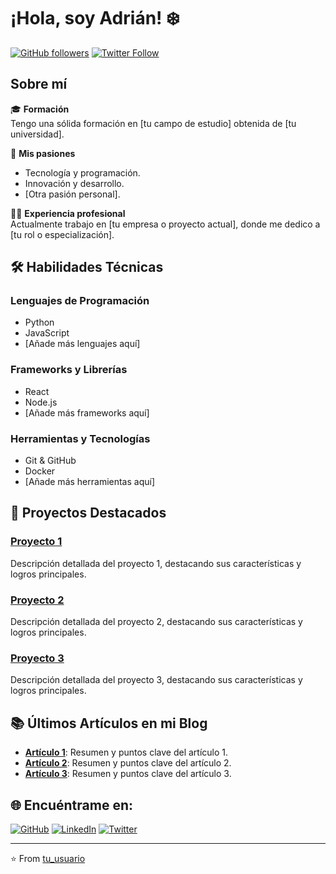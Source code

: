 # ¡Hola, soy Adrián! ❄️

[![GitHub followers](https://img.shields.io/github/followers/tu_usuario?style=social)](https://github.com/tu_usuario) [![Twitter Follow](https://img.shields.io/twitter/follow/tu_usuario?style=social)](https://twitter.com/tu_usuario)

## Sobre mí

🎓 **Formación**  
Tengo una sólida formación en [tu campo de estudio] obtenida de [tu universidad].

🌟 **Mis pasiones**  
- Tecnología y programación.
- Innovación y desarrollo.
- [Otra pasión personal].

👨‍💻 **Experiencia profesional**  
Actualmente trabajo en [tu empresa o proyecto actual], donde me dedico a [tu rol o especialización].

## 🛠 Habilidades Técnicas

### Lenguajes de Programación
- Python
- JavaScript
- [Añade más lenguajes aquí]

### Frameworks y Librerías
- React
- Node.js
- [Añade más frameworks aquí]

### Herramientas y Tecnologías
- Git & GitHub
- Docker
- [Añade más herramientas aquí]

## 🚀 Proyectos Destacados

### [Proyecto 1](enlace_al_proyecto)
Descripción detallada del proyecto 1, destacando sus características y logros principales.

### [Proyecto 2](enlace_al_proyecto)
Descripción detallada del proyecto 2, destacando sus características y logros principales.

### [Proyecto 3](enlace_al_proyecto)
Descripción detallada del proyecto 3, destacando sus características y logros principales.

## 📚 Últimos Artículos en mi Blog

- **[Artículo 1](enlace_al_artículo)**: Resumen y puntos clave del artículo 1.
- **[Artículo 2](enlace_al_artículo)**: Resumen y puntos clave del artículo 2.
- **[Artículo 3](enlace_al_artículo)**: Resumen y puntos clave del artículo 3.

## 🌐 Encuéntrame en:

[![GitHub](https://img.shields.io/badge/GitHub--_.svg?style=social&logo=github)](https://github.com/tu_usuario) [![LinkedIn](https://img.shields.io/badge/LinkedIn--_.svg?style=social&logo=linkedin)](https://linkedin.com/in/tu_usuario) [![Twitter](https://img.shields.io/badge/Twitter--_.svg?style=social&logo=twitter)](https://twitter.com/tu_usuario)

---

⭐️ From [tu_usuario](https://github.com/tu_usuario)
